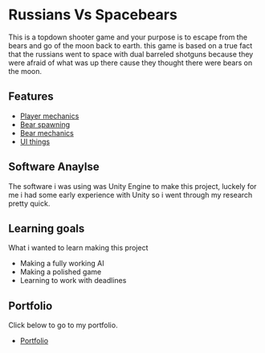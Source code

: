 
# Russians Vs Spacebears

This is a topdown shooter game and your purpose is to escape from the bears and go of the moon back to earth.
this game is based on a true fact that the russians went to space with dual barreled shotguns
because they were afraid of what was up there cause they thought there were bears on the moon.

## Features

- [Player mechanics](https://github.com/23448/Russian_Vs_Spacebears/tree/master/Assets/Scripts/Player)
- [Bear spawning](https://github.com/23448/Russian_Vs_Spacebears/tree/master/Assets/Scripts/Enemy/EnemyWaveSpawner)
- [Bear mechanics](https://github.com/23448/Russian_Vs_Spacebears/tree/master/Assets/Scripts/Enemy/AI)
- [UI things](https://github.com/23448/Russian_Vs_Spacebears/tree/master/Assets/Scripts/GUI)

## Software Anaylse 
The software i was using was Unity Engine to make this project,
luckely for me i had some early experience with Unity so i went through my research pretty quick.

## Learning goals 
What i wanted to learn making this project
- Making a fully working AI
- Making a polished game
- Learning to work with deadlines

## Portfolio
Click below to go to my portfolio.

- [Portfolio](http://22355.hosts.ma-cloud.nl/)

